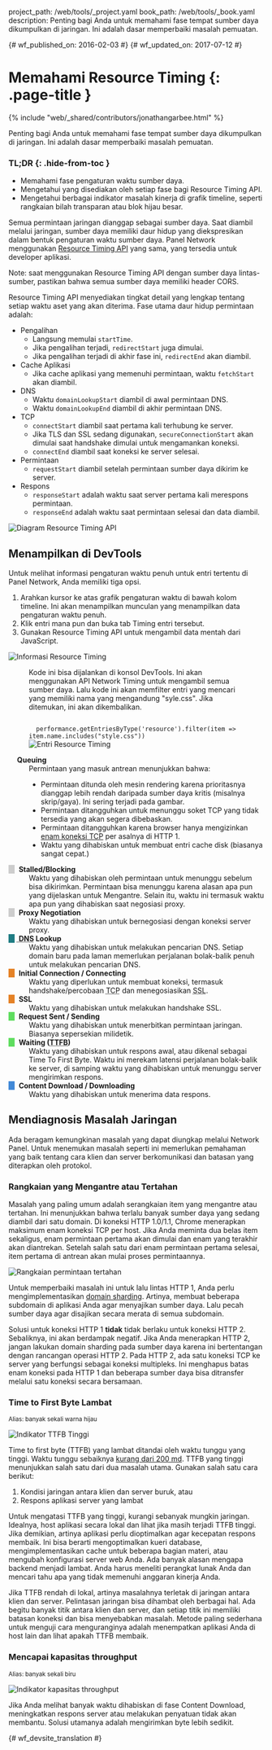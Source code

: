 project_path: /web/tools/_project.yaml
book_path: /web/tools/_book.yaml
description: Penting bagi Anda untuk memahami fase tempat sumber daya dikumpulkan di jaringan. Ini adalah dasar memperbaiki masalah pemuatan.

{# wf_published_on: 2016-02-03 #}
{# wf_updated_on: 2017-07-12 #}

# Memahami Resource Timing {: .page-title }

{% include "web/_shared/contributors/jonathangarbee.html" %}

Penting bagi Anda untuk memahami fase tempat sumber daya dikumpulkan di jaringan. Ini adalah dasar memperbaiki masalah pemuatan.


### TL;DR {: .hide-from-toc }
- Memahami fase pengaturan waktu sumber daya.
- Mengetahui yang disediakan oleh setiap fase bagi Resource Timing API.
- Mengetahui berbagai indikator masalah kinerja di grafik timeline, seperti rangkaian bilah transparan atau blok hijau besar.


Semua permintaan jaringan dianggap sebagai sumber daya.
Saat diambil melalui jaringan, sumber daya memiliki daur hidup yang diekspresikan dalam bentuk pengaturan waktu sumber daya.
Panel Network menggunakan [Resource Timing API](http://www.w3.org/TR/resource-timing) yang sama, yang tersedia untuk developer aplikasi.

Note: saat menggunakan Resource Timing API dengan sumber daya lintas-sumber, pastikan
bahwa semua sumber daya memiliki header CORS.

Resource Timing API menyediakan tingkat detail yang lengkap tentang setiap waktu aset yang akan diterima.
Fase utama daur hidup permintaan adalah:

* Pengalihan
  * Langsung memulai `startTime`.
  * Jika pengalihan terjadi, `redirectStart` juga dimulai.
  * Jika pengalihan terjadi di akhir fase ini, `redirectEnd` akan diambil.
* Cache Aplikasi
  * Jika cache aplikasi yang memenuhi permintaan, waktu `fetchStart` akan diambil.
* DNS
  * Waktu `domainLookupStart` diambil di awal permintaan DNS.
  * Waktu `domainLookupEnd` diambil di akhir permintaan DNS.
* TCP
  * `connectStart` diambil saat pertama kali terhubung ke server.
  * Jika TLS dan SSL sedang digunakan, `secureConnectionStart` akan dimulai saat handshake dimulai untuk mengamankan koneksi.
  * `connectEnd` diambil saat koneksi ke server selesai.
* Permintaan
  * `requestStart` diambil setelah permintaan sumber daya dikirim ke server.
* Respons
  * `responseStart` adalah waktu saat server pertama kali merespons permintaan.
  * `responseEnd` adalah waktu saat permintaan selesai dan data diambil.

![Diagram Resource Timing API](imgs/resource-timing-api.png)

## Menampilkan di DevTools

Untuk melihat informasi pengaturan waktu penuh untuk entri tertentu di Panel Network, Anda memiliki tiga opsi.

1. Arahkan kursor ke atas grafik pengaturan waktu di bawah kolom timeline. Ini akan menampilkan munculan yang menampilkan data pengaturan waktu penuh.
2. Klik entri mana pun dan buka tab Timing entri tersebut.
3. Gunakan Resource Timing API untuk mengambil data mentah dari JavaScript.

![Informasi Resource Timing](imgs/resource-timing-data.png)

<figure>
<figcaption>
<p>
  Kode ini bisa dijalankan di konsol DevTools.
  Ini akan menggunakan API Network Timing untuk mengambil semua sumber daya.
  Lalu kode ini akan memfilter entri yang mencari yang memiliki nama yang mengandung "syle.css".
  Jika ditemukan, ini akan dikembalikan.
</p>
<code>
  performance.getEntriesByType('resource').filter(item => item.name.includes("style.css"))
</code>
</figcaption>
<img src="imgs/resource-timing-entry.png" alt="Entri Resource Timing">
</figure>

<style>
dt:before {
  content: "\00a0\00a0\00a0";
}
dt strong {
  margin-left: 5px;
}
dt.stalled:before, dt.proxy-negotiation:before {
  background-color: #cdcdcd;
}
dt.dns-lookup:before {
  background-color: #1f7c83;
}
dt.initial-connection:before, dt.ssl:before {
  background-color: #e58226;
}
dt.request-sent:before, dt.ttfb:before {
  background-color: #5fdd5f;
}
dt.content-download:before {
  background-color: #4189d7;
}
</style>

<dl>

  <dt class="queued"><strong>Queuing</strong></dt>
  <dd>
    Permintaan yang masuk antrean menunjukkan bahwa:
 <ul>
        <li>
        Permintaan ditunda oleh mesin rendering karena prioritasnya dianggap lebih rendah daripada sumber daya kritis (misalnya skrip/gaya).
        Ini sering terjadi pada gambar.
 </li>
        <li>
        Permintaan ditangguhkan untuk menunggu soket TCP yang tidak tersedia yang akan segera dibebaskan.
        </li>
        <li>
        Permintaan ditangguhkan karena browser hanya mengizinkan <a href="https://crbug.com/12066">enam koneksi TCP</a> per asalnya di HTTP 1.
 </li>
        <li>
        Waktu yang dihabiskan untuk membuat entri cache disk (biasanya sangat cepat.)
 </li>
      </ul>
  </dd>

  <dt class="stalled"><strong> Stalled/Blocking</strong></dt>
  <dd>
    Waktu yang dihabiskan oleh permintaan untuk menunggu sebelum bisa dikirimkan.
    Permintaan bisa menunggu karena alasan apa pun yang dijelaskan untuk Mengantre.
    Selain itu, waktu ini termasuk waktu apa pun yang dihabiskan saat negosiasi proxy.
 </dd>

  <dt class="proxy-negotiation"><strong> Proxy Negotiation</strong></dt>
  <dd>Waktu yang dihabiskan untuk bernegosiasi dengan koneksi server proxy.</dd>

  <dt class="dns-lookup"><strong><abbr title="Domain Name System"> DNS</abbr> Lookup</strong></dt>
  <dd>
    Waktu yang dihabiskan untuk melakukan pencarian DNS.
    Setiap domain baru pada laman memerlukan perjalanan bolak-balik penuh untuk melakukan pencarian DNS.
 </dd>

  <dt class="initial-connection"><strong> Initial Connection / Connecting</strong></dt>
  <dd>Waktu yang diperlukan untuk membuat koneksi, termasuk handshake/percobaan <abbr title="Transmission Control Protocol">TCP</abbr> dan menegosiasikan <abbr title="Secure Sockets Layer">SSL</abbr>.</dd>

  <dt class="ssl"><strong> SSL</strong></dt>
  <dd>Waktu yang dihabiskan untuk melakukan handshake SSL.</dd>

  <dt class="request-sent"><strong> Request Sent / Sending</strong></dt>
  <dd>
    Waktu yang dihabiskan untuk menerbitkan permintaan jaringan.
    Biasanya sepersekian milidetik.
  </dd>

  <dt class="ttfb"><strong> Waiting (<abbr title="Time To First Byte">TTFB</abbr>)</strong></dt>
  <dd>
    Waktu yang dihabiskan untuk respons awal, atau dikenal sebagai Time To First Byte.
    Waktu ini merekam latensi perjalanan bolak-balik ke server, di samping waktu yang dihabiskan untuk menunggu server mengirimkan respons.
  </dd>

  <dt class="content-download"><strong> Content Download / Downloading</strong></dt>
  <dd>Waktu yang dihabiskan untuk menerima data respons.</dd>
</dl>


## Mendiagnosis Masalah Jaringan

Ada beragam kemungkinan masalah yang dapat diungkap melalui Network Panel.
Untuk menemukan masalah seperti ini memerlukan pemahaman yang baik tentang cara klien dan server berkomunikasi dan batasan yang diterapkan oleh protokol.

### Rangkaian yang Mengantre atau Tertahan

Masalah yang paling umum adalah serangkaian item yang mengantre atau tertahan.
Ini menunjukkan bahwa terlalu banyak sumber daya yang sedang diambil dari satu domain.
Di koneksi HTTP 1.0/1.1, Chrome menerapkan maksimum enam koneksi TCP per host.
Jika Anda meminta dua belas item sekaligus, enam permintaan pertama akan dimulai dan enam yang terakhir akan diantrekan.
Setelah salah satu dari enam permintaan pertama selesai, item pertama di antrean akan mulai proses permintaannya.

![Rangkaian permintaan tertahan](imgs/stalled-request-series.png)

Untuk memperbaiki masalah ini untuk lalu lintas HTTP 1, Anda perlu mengimplementasikan [domain sharding](https://www.maxcdn.com/one/visual-glossary/domain-sharding-2/).
Artinya, membuat beberapa subdomain di aplikasi Anda agar menyajikan sumber daya.
Lalu pecah sumber daya agar disajikan secara merata di semua subdomain.

Solusi untuk koneksi HTTP 1 **tidak** tidak berlaku untuk koneksi HTTP 2.
Sebaliknya, ini akan berdampak negatif. Jika Anda menerapkan HTTP 2, jangan lakukan domain sharding pada sumber daya karena ini bertentangan dengan rancangan operasi HTTP 2.
Pada HTTP 2, ada satu koneksi TCP ke server yang berfungsi sebagai koneksi multipleks.
Ini menghapus batas enam koneksi pada HTTP 1 dan beberapa sumber daya bisa ditransfer melalui satu koneksi secara bersamaan.

### Time to First Byte Lambat

<small>Alias: banyak sekali warna hijau</small>

![Indikator TTFB Tinggi](imgs/indicator-of-high-ttfb.png)

Time to first byte (TTFB) yang lambat ditandai oleh waktu tunggu yang tinggi.
Waktu tunggu sebaiknya [kurang dari 200 md](/speed/docs/insights/Server).
TTFB yang tinggi menunjukkan salah satu dari dua masalah utama. Gunakan salah satu cara berikut:

1. Kondisi jaringan antara klien dan server buruk, atau
2. Respons aplikasi server yang lambat

Untuk mengatasi TTFB yang tinggi, kurangi sebanyak mungkin jaringan.
Idealnya, host aplikasi secara lokal dan lihat jika masih terjadi TTFB tinggi.
Jika demikian, artinya aplikasi perlu dioptimalkan agar kecepatan respons membaik.
Ini bisa berarti mengoptimalkan kueri database, mengimplementasikan cache untuk beberapa bagian materi, atau mengubah konfigurasi server web Anda.
Ada banyak alasan mengapa backend menjadi lambat.
Anda harus meneliti perangkat lunak Anda dan mencari tahu apa yang tidak memenuhi anggaran kinerja Anda.

Jika TTFB rendah di lokal, artinya masalahnya terletak di jaringan antara klien dan server.
Pelintasan jaringan bisa dihambat oleh berbagai hal.
Ada begitu banyak titik antara klien dan server, dan setiap titik ini memiliki batasan koneksi dan bisa menyebabkan masalah.
Metode paling sederhana untuk menguji cara menguranginya adalah menempatkan aplikasi Anda di host lain dan lihat apakah TTFB membaik.

### Mencapai kapasitas throughput

<small>Alias: banyak sekali biru</small>

![Indikator kapasitas throughput](imgs/indicator-of-large-content.png)

Jika Anda melihat banyak waktu dihabiskan di fase Content Download, meningkatkan respons server atau melakukan penyatuan tidak akan membantu.
Solusi utamanya adalah mengirimkan byte lebih sedikit.


{# wf_devsite_translation #}
